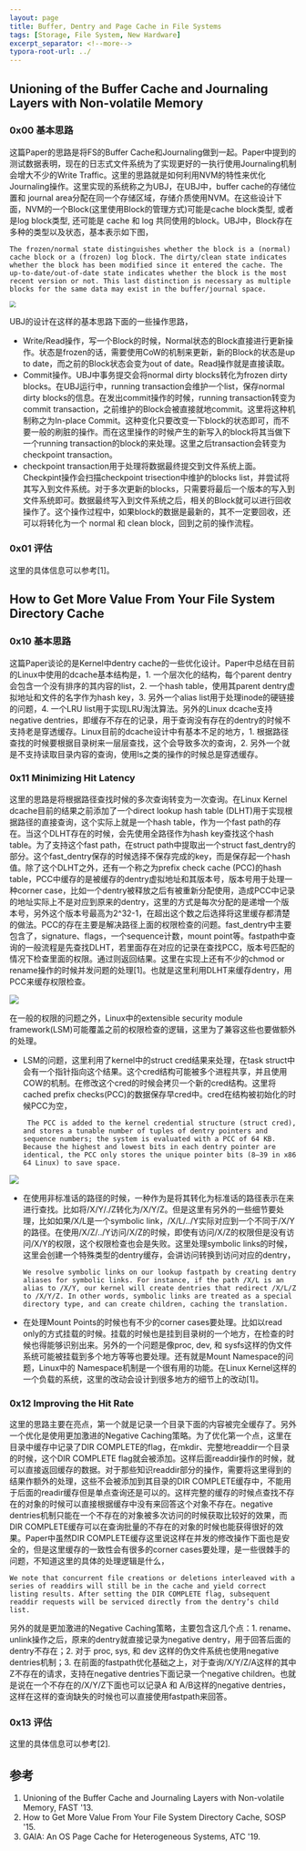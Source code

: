```yaml
---
layout: page
title: Buffer, Dentry and Page Cache in File Systems
tags: [Storage, File System, New Hardware]
excerpt_separator: <!--more-->
typora-root-url: ../
---
```


## Unioning of the Buffer Cache and Journaling Layers with Non-volatile Memory

### 0x00 基本思路

 这篇Paper的思路是将FS的Buffer Cache和Journaling做到一起。Paper中提到的测试数据表明，现在的日志式文件系统为了实现更好的一执行使用Journaling机制会增大不少的Write Traffic。这里的思路就是如何利用NVM的特性来优化Journaling操作。这里实现的系统称之为UBJ，在UBJ中，buffer cache的存储位置和 journal area分配在同一个存储区域，存储介质使用NVM。在这些设计下面，NVM的一个Block(这里使用Block的管理方式)可能是cache block类型, 或者是log block类型, 还可能是 cache 和 log 共同使用的block。UBJ中，Block存在多种的类型以及状态，基本表示如下图，

```
The frozen/normal state distinguishes whether the block is a (normal) cache block or a (frozen) log block. The dirty/clean state indicates whether the block has been modified since it entered the cache. The up-to-date/out-of-date state indicates whether the block is the most recent version or not. This last distinction is necessary as multiple blocks for the same data may exist in the buffer/journal space.
```

<img src="/assets/png/ubj-blocks.png" style="zoom:67%;" />

UBJ的设计在这样的基本思路下面的一些操作思路，

* Write/Read操作，写一个Block的时候，Normal状态的Block直接进行更新操作。状态是frozen的话，需要使用CoW的机制来更新，新的Block的状态是up to date，而之前的Block状态会变为out of date。Read操作就是直接读取。
* Commit操作。UBJ中事务提交会将normal dirty blocks转化为frozen dirty blocks。在UBJ运行中，running transaction会维护一个list，保存normal dirty blocks的信息。在发出commit操作的时候，running transaction转变为commit transaction，之前维护的Block会被直接就地commit。这里将这种机制称之为In-place Commit。这种变化只要改变一下block的状态即可，而不要一般的刷脏的操作。而在这里操作的时候产生的新写入的block将其当做下一个running transaction的block的来处理。这里之后transaction会转变为checkpoint transaction。
* checkpoint transaction用于处理将数据最终提交到文件系统上面。Checkpint操作会扫描checkpoint trisection中维护的blocks list，并尝试将其写入到文件系统。对于多次更新的blocks，只需要将最后一个版本的写入到文件系统即可。数据最终写入到文件系统之后，相关的Block就可以进行回收操作了。这个操作过程中，如果block的数据是最新的，其不一定要回收，还可以将转化为一个 normal 和 clean block，回到之前的操作流程。

### 0x01 评估

 这里的具体信息可以参考[1]。

## How to Get More Value From Your File System Directory Cache

### 0x10 基本思路

  这篇Paper谈论的是Kernel中dentry cache的一些优化设计。Paper中总结在目前的Linux中使用的dcache基本结构是，1. 一个层次化的结构，每个parent dentry会包含一个没有排序的其内容的list，2. 一个hash table，使用其parent dentry虚拟地址和文件的名字作为hash key，3. 另外一个alias list用于处理inode的硬链接的问题，4. 一个LRU list用于实现LRU淘汰算法。另外的Linux dcache支持negative dentries，即缓存不存在的记录，用于查询没有存在的dentry的时候不支持老是穿透缓存。Linux目前的dcache设计中有基本不足的地方，1. 根据路径查找的时候要根据目录树来一层层查找，这个会导致多次的查询，2. 另外一个就是不支持读取目录内容的查询，使用ls之类的操作的时候总是穿透缓存。

### 0x11 Minimizing Hit Latency

 这里的思路是将根据路径查找时候的多次查询转变为一次查询。在Linux Kernel dcache目前的结果之前添加了一个direct lookup hash table (DLHT)用于实现根据路径的直接查询，这个实际上就是一个hash table，作为一个fast path的存在。当这个DLHT存在的时候，会先使用全路径作为hash key查找这个hash table。为了支持这个fast path，在struct path中提取出一个struct fast_dentry的部分。这个fast_dentry保存的时候选择不保存完成的key，而是保存起一个hash 值。除了这个DLHT之外，还有一个称之为prefix check cache (PCC)的hash table，PCC中缓存的是被缓存的dentry虚拟地址和其版本号，版本号用于处理一种corner case，比如一个dentry被释放之后有被重新分配使用，造成PCC中记录的地址实际上不是对应到原来的dentry，这里的方式是每次分配的是递增一个版本号，另外这个版本号最高为2^32-1，在超出这个数之后选择将这里缓存都清楚的做法。PCC的存在主要是解决路径上面的权限检查的问题。fast_dentry中主要包含了，signature、flags，一个sequence计数，mount point等。fastpath中查询的一般流程是先查找DLHT，若里面存在对应的记录在查找PCC，版本号匹配的情况下检查里面的权限。通过则返回结果。这里在实现上还有不少的chmod or rename操作的时候并发问题的处理[1]。也就是这里利用DLHT来缓存dentry，用PCC来缓存权限检查。

![](/assets/images/dcache-arch.png)

 在一般的权限的问题之外，Linux中的extensible security module framework(LSM)可能覆盖之前的权限检查的逻辑，这里为了兼容这些也要做额外的处理。

* LSM的问题，这里利用了kernel中的struct cred结果来处理，在task struct中会有一个指针指向这个结果。这个cred结构可能被多个进程共享，并且使用COW的机制。在修改这个cred的时候会拷贝一个新的cred结构。这里将cached prefix checks(PCC)的数据保存早cred中。cred在结构被初始化的时候PCC为空，

  ```
   The PCC is added to the kernel credential structure (struct cred), and stores a tunable number of tuples of dentry pointers and sequence numbers; the system is evaluated with a PCC of 64 KB. Because the highest and lowest bits in each dentry pointer are identical, the PCC only stores the unique pointer bits (8–39 in x86 64 Linux) to save space.
  ```

![](/assets/images/dcache-pcc.png)

* 在使用非标准话的路径的时候，一种作为是将其转化为标准话的路径表示在来进行查找。比如将/X/Y/./Z转化为/X/Y/Z。但是这里有另外的一些细节要处理，比如如果/X/L是一个symbolic link，/X/L/../Y实际对应到一个不同于/X/Y的路径。在使用/X/Z/../Y访问/X/Z的时候，即使有访问/X/Z的权限但是没有访问/X/Y的权限，这个权限检查也会是失败。这里处理symbolic links的时候，这里会创建一个特殊类型的dentry缓存，会讲访问转换到访问对应的dentry，

  ```
  We resolve symbolic links on our lookup fastpath by creating dentry aliases for symbolic links. For instance, if the path /X/L is an alias to /X/Y, our kernel will create dentries that redirect /X/L/Z to /X/Y/Z. In other words, symbolic links are treated as a special directory type, and can create children, caching the translation.
  ```

* 在处理Mount Points的时候也有不少的corner cases要处理。比如以read only的方式挂载的时候。挂载的时候也是挂到目录树的一个地方，在检查的时候也得能够识别出来。另外的一个问题是像proc, dev, 和 sysfs这样的伪文件系统可能被挂载到多个地方等等也要处理。还有就是Mount Namespace的问题，Linux中的 Namespace机制是一个很有用的功能。在Linux Kernel这样的一个负载的系统，这里的改动会设计到很多地方的细节上的改动[1]。

### 0x12 Improving the Hit Rate

  这里的思路主要在亮点，第一个就是记录一个目录下面的内容被完全缓存了。另外一个优化是使用更加激进的Negative Caching策略。为了优化第一个点，这里在目录中缓存中记录了DIR COMPLETE的flag，在mkdir、完整地readdir一个目录的时候，这个DIR COMPLETE flag就会被添加。这样后面readdir操作的时候，就可以直接返回缓存的数据。对于那些知识readdir部分的操作，需要将这里得到的结果作额外的处理，这些不会被添加到其目录的DIR COMPLETE缓存中，不能用于后面的readir缓存但是单点查询还是可以的。这样完整的缓存的时候点查找不存在的对象的时候可以直接根据缓存中没有来回答这个对象不存在。negative dentries机制只能在一个不存在的对象被多次访问的时候获取比较好的效果，而DIR COMPLETE缓存可以在查询批量的不存在的对象的时候也能获得很好的效果。Paper中虽然DIR COMPLETE缓存这里说这样在并发的修改操作下面也是安全的，但是这里缓存的一致性会有很多的corner cases要处理，是一些很棘手的问题，不知道这里的具体的处理逻辑是什么，

```
We note that concurrent file creations or deletions interleaved with a series of readdirs will still be in the cache and yield correct listing results. After setting the DIR COMPLETE flag, subsequent readdir requests will be serviced directly from the dentry’s child list.
```

另外的就是更加激进的Negative Caching策略，主要包含这几个点：1. rename、unlink操作之后，原来的dentry就直接记录为negative dentry，用于回答后面的dentry不存在；2. 对于 proc, sys, 和 dev 这样的伪文件系统也使用negative dentries机制；3. 在前面的fastpath优化基础之上，对于查询/X/Y/Z/A这样的其中Z不存在的请求，支持在negative dentries下面记录一个negative children。也就是说在一个不存在的/X/Y/Z下面也可以记录A 和 A/B这样的negative dentries，这样在这样的查询缺失的时候也可以直接使用fastpath来回答。

### 0x13 评估

 这里的具体信息可以参考[2].

## 参考

1. Unioning of the Buffer Cache and Journaling Layers with Non-volatile Memory, FAST '13.
2. How to Get More Value From Your File System Directory Cache, SOSP '15.
3. GAIA: An OS Page Cache for Heterogeneous Systems, ATC '19.

